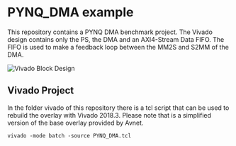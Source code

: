 # PYNQ_DMA example

This repository contains a PYNQ DMA benchmark project. The Vivado design contains only the PS, the DMA and an AXI4-Stream Data FIFO. 
The FIFO is used to make a feedback loop between the MM2S and S2MM of the DMA.

![Vivado Block Design](https://github.com/Fassial/NUFIC2019-WHU/tree/master/source_code/PL/PYNQ_DMA/test/disp_design/system.png)

## Vivado Project

In the folder vivado of this repository there is a tcl script that can be used to rebuild the overlay with Vivado 2018.3. Please note that is a simplified version of the base overlay provided by Avnet.

```
vivado -mode batch -source PYNQ_DMA.tcl
```
